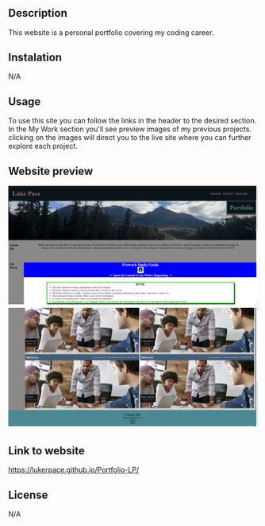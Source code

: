 # <portfolio-lp>

## Description

This website is a personal portfolio covering my coding career.

## Instalation 

N/A

## Usage

To use this site you can follow the links in the header to the desired section. In the My Work section you'll see preview images of my previous projects. clicking on the images will direct you to the live site where you can further explore each project.

## Website preview
![alt text](<assets/images/Opera Snapshot_2024-01-08_154914_127.0.0.1.png>)
![alt text](<assets/images/Opera Snapshot_2024-01-08_161212_127.0.0.1.png>)


## Link to website

https://lukerpace.github.io/Portfolio-LP/

## License

N/A